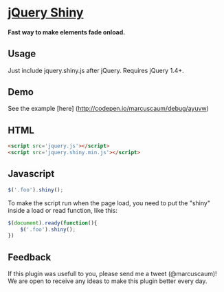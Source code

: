 # [jQuery Shiny]()
#### Fast way to make elements fade onload.

Usage
-----

Just include jquery.shiny.js after jQuery. Requires jQuery 1.4+.

## Demo

See the example [here] (http://codepen.io/marcuscaum/debug/ayuvw) 


## HTML

``` html
<script src='jquery.js'></script>
<script src='jquery.shiny.min.js'></script>
```

## Javascript

``` javascript
$('.foo').shiny();
```

To make the script run when the page load, you need to put the "shiny" inside a load or read function, like this:

``` javascript
$(document).ready(function(){
	$('.foo').shiny();
})
```
## Feedback

If this plugin was usefull to you, please send me a tweet (@marcuscaum)! We are open to receive any ideas to make this plugin better every day. 